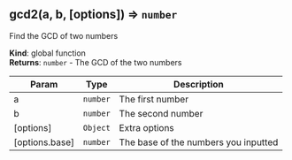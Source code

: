 <a name="gcd2"></a>

## gcd2(a, b, [options]) ⇒ <code>number</code>
Find the GCD of two numbers

**Kind**: global function  
**Returns**: <code>number</code> - The GCD of the two numbers  

| Param | Type | Description |
| --- | --- | --- |
| a | <code>number</code> | The first number |
| b | <code>number</code> | The second number |
| [options] | <code>Object</code> | Extra options |
| [options.base] | <code>number</code> | The base of the numbers you inputted |

